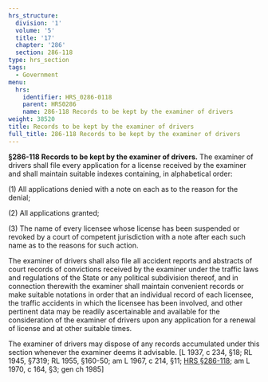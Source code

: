 ```yaml
---
hrs_structure:
  division: '1'
  volume: '5'
  title: '17'
  chapter: '286'
  section: 286-118
type: hrs_section
tags:
  - Government
menu:
  hrs:
    identifier: HRS_0286-0118
    parent: HRS0286
    name: 286-118 Records to be kept by the examiner of drivers
weight: 38520
title: Records to be kept by the examiner of drivers
full_title: 286-118 Records to be kept by the examiner of drivers
---
```

**§286-118 Records to be kept by the examiner of drivers.** The examiner of drivers shall file every application for a license received by the examiner and shall maintain suitable indexes containing, in alphabetical order:

(1) All applications denied with a note on each as to the reason for the denial;

(2) All applications granted;

(3) The name of every licensee whose license has been suspended or revoked by a court of competent jurisdiction with a note after each such name as to the reasons for such action.

The examiner of drivers shall also file all accident reports and abstracts of court records of convictions received by the examiner under the traffic laws and regulations of the State or any political subdivision thereof, and in connection therewith the examiner shall maintain convenient records or make suitable notations in order that an individual record of each licensee, the traffic accidents in which the licensee has been involved, and other pertinent data may be readily ascertainable and available for the consideration of the examiner of drivers upon any application for a renewal of license and at other suitable times.

The examiner of drivers may dispose of any records accumulated under this section whenever the examiner deems it advisable. [L 1937, c 234, §18; RL 1945, §7319; RL 1955, §160-50; am L 1967, c 214, §11; [HRS §286-118](/title-17/chapter-286/section-286-118/); am L 1970, c 164, §3; gen ch 1985]